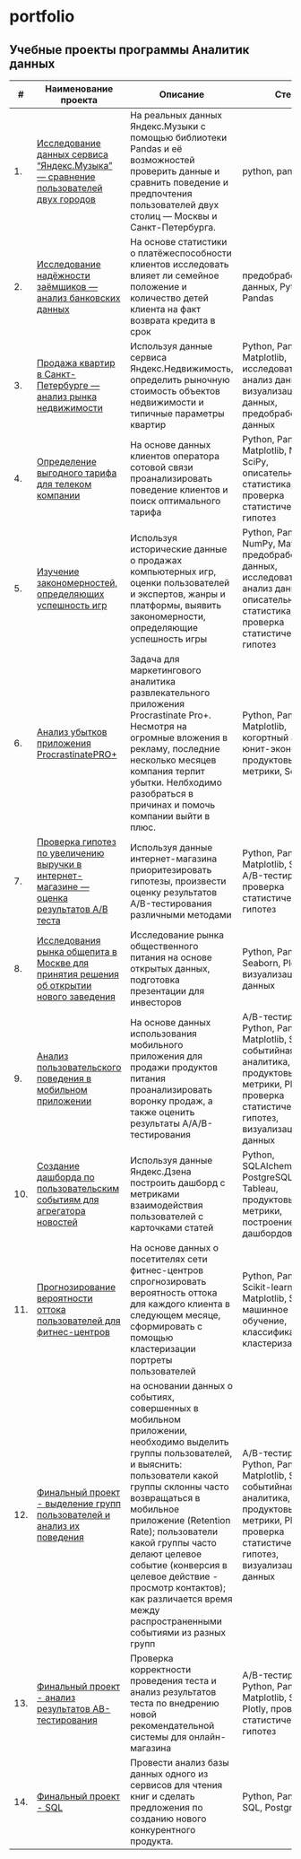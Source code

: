 # portfolio
## Учебные проекты программы Аналитик данных
| #    | Наименование проекта                | Описание                                                     | Стек                                                         |
| ---- | ------------------------------------------------------------ | ------------------------------------------------------------ | --------------------------------
| 1.   | [Исследование данных сервиса “Яндекс.Музыка” — сравнение пользователей двух городов](https://github.com/valerapak/portfolio/tree/main/01.%20Big%20cities%20music) |На реальных данных Яндекс.Музыки c помощью библиотеки Pandas и её возможностей проверить данные и сравнить поведение и предпочтения пользователей двух столиц — Москвы и Санкт-Петербурга.  | python, pandas|
| 2.   | [Исследование надёжности заёмщиков — анализ банковских данных](https://github.com/valerapak/ya_practicum/blob/main/02_bank_borrowers.ipynb) | На основе статистики о платёжеспособности клиентов исследовать влияет ли семейное положение и количество детей клиента на факт возврата кредита в срок | предобработка данных, Python, Pandas|
| 3.   | [Продажа квартир в Санкт-Петербурге — анализ рынка недвижимости](https://github.com/valerapak/ya_practicum/blob/main/03_real_estate.ipynb) | Используя данные сервиса Яндекс.Недвижимость, определить рыночную стоимость объектов недвижимости и типичные параметры квартир|Python, Pandas, Matplotlib, исследовательский анализ данных, визуализация данных, предобработка данных |
| 4.   | [Определение выгодного тарифа для телеком компании](https://github.com/valerapak/ya_practicum/blob/main/04_mobile_telecom.ipynb) |На основе данных клиентов оператора сотовой связи проанализировать поведение клиентов и поиск оптимального тарифа |Python, Pandas, Matplotlib, NumPy, SciPy, описательная статистика, проверка статистических гипотез|
| 5.   | [Изучение закономерностей, определяющих успешность игр](https://github.com/valerapak/ya_practicum/blob/main/05_games.ipynb) | Используя исторические данные о продажах компьютерных игр, оценки пользователей и экспертов, жанры и платформы, выявить закономерности, определяющие успешность игры  |Python, Pandas, NumPy, Matplotlib, предобработка данных, исследовательский анализ данных, описательная статистика, проверка статистических гипотез |
| 6.   | [Анализ убытков приложения ProcrastinatePRO+](https://github.com/valerapak/ya_practicum/blob/main/06_procrastinate_pro.ipynb) |Задача для маркетингового аналитика развлекательного приложения Procrastinate Pro+. Несмотря на огромные вложения в рекламу, последние несколько месяцев компания терпит убытки. Нелбходимо разобраться в причинах и помочь компании выйти в плюс.  | Python, Pandas, Matplotlib, когортный анализ, юнит-экономика, продуктовые метрики, Seaborn |
| 7.   | [Проверка гипотез по увеличению выручки в интернет-магазине — оценка результатов A/B теста](https://github.com/valerapak/ya_practicum/blob/main/07_ab_test.ipynb) | Используя данные интернет-магазина приоритезировать гипотезы, произвести оценку результатов A/B-тестирования различными методами| Python, Pandas, Matplotlib, SciPy, A/B-тестирование, проверка статистических гипотез   |
| 8.   | [Исследования рынка общепита в Москве для принятия решения об открытии нового заведения](https://github.com/valerapak/ya_practicum/blob/main/08_rest_data.ipynb) | Исследование рынка общественного питания на основе открытых данных, подготовка презентации для инвесторов | Python, Pandas, Seaborn, Plotly, визуализация данных |
| 9.   | [Анализ пользовательского поведения в мобильном приложении](https://github.com/valerapak/ya_practicum/blob/main/09_aab_test.ipynb) |На основе данных использования мобильного приложения для продажи продуктов питания проанализировать воронку продаж, а также оценить результаты A/A/B-тестирования| A/B-тестирование, Python, Pandas, Matplotlib, Seaborn, событийная аналитика, продуктовые метрики, Plotly, проверка статистических гипотез, визуализация данных |
| 10.   | [Создание дашборда по пользовательским событиям для агрегатора новостей](https://github.com/valerapak/ya_practicum/blob/main/10_dashboard.ipynb) |Используя данные Яндекс.Дзена построить дашборд с метриками взаимодействия пользователей с карточками статей  |Python, SQLAlchemy, PostgreSQL, dash, Tableau, продуктовые метрики, построение дашбордов       |
| 11.   | [Прогнозирование вероятности оттока пользователей для фитнес-центров](https://github.com/valerapak/ya_practicum/blob/main/11_machine_learning.ipynb) | На основе данных о посетителях сети фитнес-центров спрогнозировать вероятность оттока для каждого клиента в следующем месяце, сформировать с помощью кластеризации портреты пользователей | Python, Pandas, Scikit-learn, Matplotlib, Seaborn, машинное обучение, классификация, кластеризация |
| 12.   | [Финальный проект - выделение групп пользователей и анализ их поведения](https://github.com/valerapak/ya_practicum/blob/main/12_final_user_events.ipynb) |на основании данных о событиях, совершенных в мобильном приложении, необходимо выделить группы пользователей, и выяснить: пользователи какой группы склонны часто возвращаться в мобильное приложение (Retention Rate); пользователи какой группы часто делают целевое событие (конверсия в целевое действие - просмотр контактов); как различается время между распространенными событиями из разных групп |A/B-тестирование, Python, Pandas, Matplotlib, Seaborn, событийная аналитика, продуктовые метрики, Plotly, проверка статистических гипотез, визуализация данных |
| 13.   | [Финальный проект - анализ результатов АВ-тестирования](https://github.com/valerapak/ya_practicum/blob/main/13_final_ab_test.ipynb) |Проверка корректности проведения теста и анализ результатов теста по внедрению новой рекомендательной системы для онлайн-магазина | A/B-тестирование, Python, Pandas, Matplotlib, Seaborn, Plotly, проверка статистических гипотез |
| 14.   | [Финальный проект - SQL](https://github.com/valerapak/ya_practicum/blob/main/14_final_sql.ipynb) | Провести анализ базы данных одного из сервисов для чтения книг и сделать предложения по созданию нового конкурентного продукта.| Python, Pandas, SQL, PostgreSQL |

